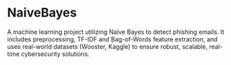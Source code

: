# NaiveBayes
A machine learning project utilizing Naïve Bayes to detect phishing emails. It includes preprocessing, TF-IDF and Bag-of-Words feature extraction, and uses real-world datasets (Wooster, Kaggle) to ensure robust, scalable, real-time cybersecurity solutions.
